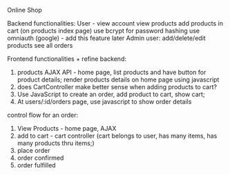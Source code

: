 Online Shop

Backend functionalities:
User -
view account
view products
add products in cart (on products index page)
use bcrypt for password hashing
use omniauth (google) - add this feature later
Admin user:
add/delete/edit products
see all orders

Frontend functionalities + refine backend:
1. products AJAX API - home page, list products and have button for product details; render products details on home page using javascript
2. does CartController make better sense when adding products to cart?
3. Use JavaScript to create an order, add product to cart, show cart;
4. At users/:id/orders page, use javascript to show order details

control flow for an order:
1. View Products - home page, AJAX
2. add to cart - cart controller (cart belongs to user, has many items, has many products thru items;)
3. place order
4. order confirmed
5. order fulfilled
